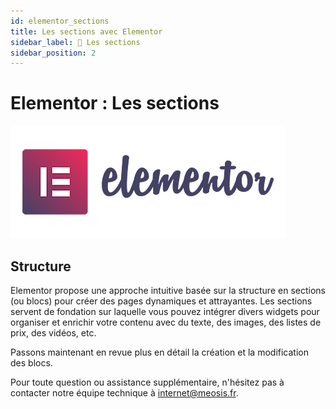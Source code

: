 ```yaml
---
id: elementor_sections
title: Les sections avec Elementor
sidebar_label: 📂 Les sections
sidebar_position: 2
---
```


# Elementor : Les sections

![sections](./img/17.png)

## Structure

Elementor propose une approche intuitive basée sur la structure en sections (ou blocs) pour créer des pages dynamiques et attrayantes. Les sections servent de fondation sur laquelle vous pouvez intégrer divers widgets pour organiser et enrichir votre contenu avec du texte, des images, des listes de prix, des vidéos, etc.

Passons maintenant en revue plus en détail la création et la modification des blocs.

Pour toute question ou assistance supplémentaire, n'hésitez pas à contacter notre équipe technique à internet@meosis.fr.
